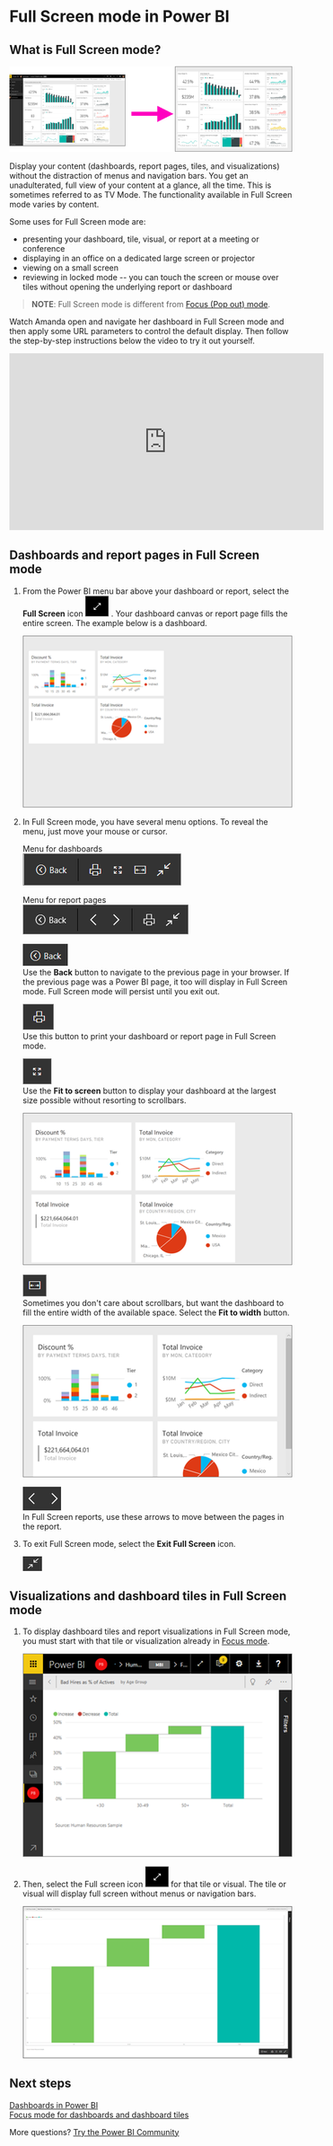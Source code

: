 ﻿<properties
   pageTitle="Display dashboards, dashboard tiles, and report pagess in Full Screen mode"
   description="Display dashboards, dashboard tiles, and report pages in Full Screen Mode, aka *TV mode*."
   services="powerbi"
   documentationCenter=""
   authors="mihart"
   manager="erikre"
   backup=""
   editor=""
   tags=""
   featuredVideoId=""
   qualityFocus=""
   qualityDate=""/>

<tags
   ms.service="powerbi"
   ms.devlang="NA"
   ms.topic="article"
   ms.tgt_pltfrm="NA"
   ms.workload="powerbi"
   ms.date="08/09/2017"
   ms.author="mihart"/>

# Full Screen mode in Power BI

## What is Full Screen mode?

![dashboard Full Screen mode before and after](media/powerbi-service-dash-and-reports-fullscreen/power-bi-full-screen-comparison.png)

Display your content (dashboards, report pages, tiles, and visualizations) without the distraction of menus and navigation bars.  You get an unadulterated, full view of your content at a glance, all the time. This is sometimes referred to as TV Mode. The functionality available in Full Screen mode varies by content.  

Some uses for Full Screen mode are:

- presenting your dashboard, tile, visual, or report at a meeting or conference
- displaying in an office on a dedicated large screen or projector
- viewing on a small screen
- reviewing in locked mode -- you can touch the screen or mouse over tiles without opening the underlying report or dashboard

>**NOTE**:
>Full Screen mode is different from [Focus (Pop out) mode](powerbi-service-display-dash-in-focus-mode.md).

Watch Amanda open and navigate her dashboard in Full Screen mode and then apply some URL parameters to control the default display. Then follow the step-by-step instructions below the video to try it out yourself.

<iframe width="560" height="315" src="https://www.youtube.com/embed/c31gZkyvC54" frameborder="0" allowfullscreen></iframe>

## Dashboards and report pages in Full Screen mode  

1. From the Power BI menu bar above your dashboard or report, select the **Full Screen** icon ![full screen icon ](media/powerbi-service-dash-and-reports-fullscreen/power-bi-full-screen-icon.png) . Your dashboard canvas or report page fills the entire screen. The example below is a dashboard.

      ![Dashboard displays full screen](media/powerbi-service-dash-and-reports-fullscreen/power-bi-dash-full-screen.png)

2. In Full Screen mode, you have several menu options.  To reveal the menu, just move your mouse or cursor. 

     Menu for dashboards    
     ![Menu for dashboards](media/powerbi-service-dash-and-reports-fullscreen/power-bi-full-screen-menu-dashboard.png)    

     Menu for report pages    
    ![Menu for reports](media/powerbi-service-dash-and-reports-fullscreen/power-bi-report-menu.png)    

    ![Back icon](media/powerbi-service-dash-and-reports-fullscreen/power-bi-back-icon.png)    
    Use the **Back** button  to navigate to the previous page in your browser. If the previous page was a Power BI page, it too will display in Full Screen mode.  Full Screen mode will persist until you exit out.

    ![Print icon](media/powerbi-service-dash-and-reports-fullscreen/power-bi-print-icon.png)    
    Use this button to print your dashboard or report page in Full Screen mode. 

    ![Fit to screen icon](media/powerbi-service-dash-and-reports-fullscreen/power-bi-fit-to-width.png)    
    Use the **Fit to screen** button to display your dashboard at the largest size possible without resorting to scrollbars.     

    ![Fit to screen](media/powerbi-service-dash-and-reports-fullscreen/power-bi-fit-screen.png)

    ![Fit to width icon](media/powerbi-service-dash-and-reports-fullscreen/power-bi-fit-width.png)       
    Sometimes you don't care about scrollbars, but want the dashboard to fill the entire width of the available space. Select the **Fit to width** button.    

    ![Fit to screen icon](media/powerbi-service-dash-and-reports-fullscreen/power-bi-fit-to-width-new.png)

    ![Report navigation icon](media/powerbi-service-dash-and-reports-fullscreen/power-bi-report-nav2.png)       
    In Full Screen reports, use these arrows to move between the pages in the report.    


3. To exit Full Screen mode, select the **Exit Full Screen** icon.

      ![](media/powerbi-service-dash-and-reports-fullscreen/exit-fullscreen-new.png)

## Visualizations and dashboard tiles in Full Screen mode

1. To display dashboard tiles and report visualizations in Full Screen mode, you must start with that tile or visualization already in [Focus mode](powerbi-service-display-dash-in-focus-mode.md). 

    ![](media/powerbi-service-dash-and-reports-fullscreen/power-bi-focus3.png)

2. Then, select the Full screen icon ![full screen icon](media/powerbi-service-dash-and-reports-fullscreen/power-bi-full-screen-icon.png)  for that tile or  visual. The tile or visual will display full screen without menus or navigation bars.

    ![](media/powerbi-service-dash-and-reports-fullscreen/power-bi-fullscreen.png)


## Next steps  
[Dashboards in Power BI](powerbi-service-dashboards.md)  
[Focus mode for dashboards and dashboard tiles](powerbi-service-display-dash-in-focus-mode.md)    

More questions? [Try the Power BI Community](http://community.powerbi.com/)
